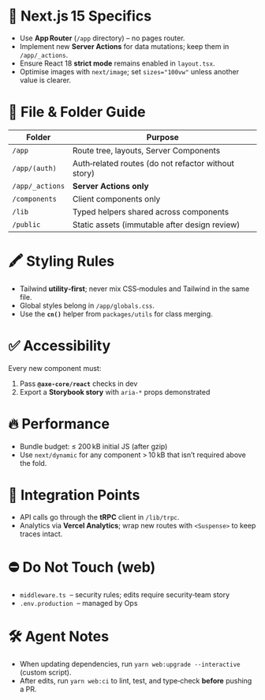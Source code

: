 # 🚀 Next.js 15 Specifics
- Use **App Router** (`/app` directory) – no pages router.
- Implement new **Server Actions** for data mutations; keep them in `/app/_actions`.
- Ensure React 18 **strict mode** remains enabled in `layout.tsx`.
- Optimise images with `next/image`; set `sizes="100vw"` unless another value is clearer.

# 📜 File & Folder Guide
| Folder | Purpose |
|--------|---------|
| `/app` | Route tree, layouts, Server Components |
| `/app/(auth)` | Auth‑related routes (do not refactor without story) |
| `/app/_actions` | **Server Actions only** |
| `/components` | Client components only |
| `/lib` | Typed helpers shared across components |
| `/public` | Static assets (immutable after design review) |

# 🖍️ Styling Rules
- Tailwind **utility‑first**; never mix CSS‑modules and Tailwind in the same file.
- Global styles belong in `/app/globals.css`.
- Use the **`cn()`** helper from `packages/utils` for class merging.

# ✅ Accessibility
Every new component must:
1. Pass **`@axe-core/react`** checks in dev
2. Export a **Storybook story** with `aria-*` props demonstrated

# 🔥 Performance
- Bundle budget: ≤ 200 kB initial JS (after gzip)
- Use `next/dynamic` for any component > 10 kB that isn’t required above the fold.

# 🧩 Integration Points
- API calls go through the **tRPC** client in `/lib/trpc`.
- Analytics via **Vercel Analytics**; wrap new routes with `<Suspense>` to keep traces intact.

# ⛔ Do Not Touch (web)
- `middleware.ts`  – security rules; edits require security‑team story
- `.env.production`  – managed by Ops

# 🛠️ Agent Notes
- When updating dependencies, run `yarn web:upgrade --interactive` (custom script).
- After edits, run `yarn web:ci` to lint, test, and type‑check **before** pushing a PR.
